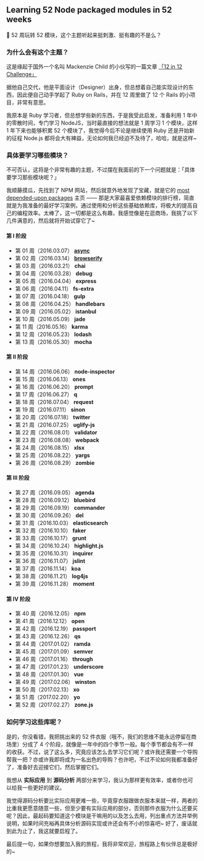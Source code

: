 ## Learning 52 Node packaged modules in 52 weeks
🙊 52 周玩转 52 模块，这个主题听起来挺刺激、挺有趣的不是么？

### 为什么会有这个主题？
这是缘起于国外一个名叫 Mackenzie Child 的小伙写的一篇文章 [「12 in 12 Challenge」](https://mackenziechild.me/12-in-12/) 

据他自己交代，他是平面设计（Designer）出身，但总想着自己能实现设计的东西，因此便自己动手学起了 Ruby on Rails，并在 12 周里做了 12 个 Rails 的小项目，非常有意思。

我原本是 Ruby 学习者，但总想学些新的东西，于是我受此启发，准备利用 1 年中的零散时间，专门学习 NodeJS，当时最直接的想法就是 1 周学习 1 个模块，这样 1 年下来也能够积累 52 个模块了，我觉得今后不论是继续使用 Ruby 还是开始新的征程 Node.js 都将会大有裨益，无论如何我已经迫不及待了，哈哈，就是这样~

### 具体要学习哪些模块？
不可否认，这将是个非常有趣的主题，不过摆在我面前的下一个问题就是：「具体要学习那些模块呢？」

我顺藤摸瓜，先找到了 NPM 网站，然后就意外地发现了宝藏，就是它的 [most depended-upon packages](https://www.npmjs.com/browse/depended) 主页 —— 那是大家最喜爱依赖模块的排行榜，简直就是为我准备的最好学习案例，通过使用和分析这些基础依赖库，将极大的提高自己的编程效率。太棒了，这一切都是这么有趣，我感觉像是在逛商场，我挑了以下几件满意的，然后就将开始试穿它了~

#### 第 I 阶段

* 第 01 周（2016.03.07） [**async**](async/)
* 第 02 周（2016.03.14） [**browserify**](browserify/)
* 第 03 周（2016.03.21） **chai**
* 第 04 周（2016.03.28） **debug**
* 第 05 周（2016.04.04） **express**
* 第 06 周（2016.04.11） **fs-extra**
* 第 07 周（2016.04.18） **gulp**
* 第 08 周（2016.04.25） **handlebars**
* 第 09 周（2016.05.02） **istanbul**
* 第 10 周（2016.05.09） **jade**
* 第 11 周（2016.05.16） **karma**
* 第 12 周（2016.05.23） **lodash**
* 第 13 周（2016.05.30） **mocha**

#### 第 II 阶段

* 第 14 周（2016.06.06） **node-inspector**
* 第 15 周（2016.06.13） **ones**
* 第 16 周（2016.06.20） **prompt**
* 第 17 周（2016.06.27） **q**
* 第 18 周（2016.07.04） **request**
* 第 19 周（2016.07.11） **sinon**
* 第 20 周（2016.07.18） **twitter**
* 第 21 周（2016.07.25） **uglify-js**
* 第 22 周（2016.08.01） **validator**
* 第 23 周（2016.08.08） **webpack**
* 第 24 周（2016.08.15） **xlsx**
* 第 25 周（2016.08.22） **yargs**
* 第 26 周（2016.08.29） **zombie**

#### 第 III 阶段

* 第 27 周（2016.09.05） **agenda**
* 第 28 周（2016.09.12） **bluebird**
* 第 29 周（2016.09.19） **commander**
* 第 30 周（2016.09.26） **del**
* 第 31 周（2016.10.03） **elasticsearch**
* 第 32 周（2016.10.10） **faker**
* 第 33 周（2016.10.17） **grunt**
* 第 34 周（2016.10.24） **highlight.js**
* 第 35 周（2016.10.31） **inquirer**
* 第 36 周（2016.11.07） **jslint**
* 第 37 周（2016.11.14） **koa**
* 第 38 周（2016.11.21） **log4js**
* 第 39 周（2016.11.28） **moment**

#### 第 IV 阶段

* 第 40 周（2016.12.05） **npm**
* 第 41 周（2016.12.12） **open**
* 第 42 周（2016.12.19） **passport**
* 第 43 周（2016.12.26） **qs**
* 第 44 周（2017.01.02） **ramda**
* 第 45 周（2017.01.09） **semver**
* 第 46 周（2017.01.16） **through**
* 第 47 周（2017.01.23） **underscore**
* 第 48 周（2017.01.30） **vue**
* 第 49 周（2017.02.06） **winston**
* 第 50 周（2017.02.13） **xo**
* 第 51 周（2017.02.20） **yo**
* 第 52 周（2017.02.27） **zone.js**

### 如何学习这些库呢？
是的，你没看错，我把挑出来的 52 件衣服（哦不，我们的思维不能永远停留在商场里）分成了 4 个阶段，就像是一年中的四个季节一般。每个季节都会有不一样的收获。不过，说了这么多，究竟应该怎么去学习它们呢？或许我还需要一个导购帮我一把？亦或许我即将成为一名出色的导购？也许吧，不过不论如何我都准备好了，准备好去迎接它们，然后掌握它们。

我想从 **实际应用** 到 **源码分析** 两部分来学习，我认为那样更有效率，或者你也可以给我一些更好的建议。

我觉得源码分析要比实际应用更难一些，毕竟穿衣服跟做衣服本来就一样，两者的比重我更愿意随意一些，但至少要有实际应用的部分，否则那件衣服为什么还要买呢？因此，最起码要知道这个模块是干嘛用的以及怎么去用，列出重点方法并举例说明，如果时间充裕再具体分析源码实现或许还会有不小的惊喜吧~ 好了，废话就到此为止了，我这就要启程了。

最后提一句，如果你想要加入我的旅程，我将非常欢迎，旅程路上有伙伴总是极好的~
